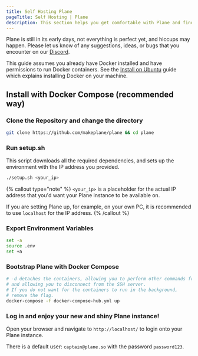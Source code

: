 ```yaml
---
title: Self Hosting Plane
pageTitle: Self Hosting | Plane
description: This section helps you get comfortable with Plane and find your way around more effectively.
---
```


Plane is still in its early days, not everything is perfect yet, and
hiccups may happen. Please let us know of any suggestions, ideas, or bugs that
you encounter on our [Discord](https://discord.com/invite/A92xrEGCge).

This guide assumes you already have Docker installed
and have permissions to run Docker containers.
See the [Install on Ubuntu](https://docs.docker.com/engine/install/ubuntu/)
guide which explains installing Docker on your machine.

## Install with Docker Compose (recommended way)

### Clone the Repository and change the directory

```bash
git clone https://github.com/makeplane/plane && cd plane
```

### Run setup.sh

This script downloads all the required dependencies,
and sets up the environment with the IP address you provided.

```bash
./setup.sh <your_ip>
```

{% callout type="note" %}
`<your_ip>` is a placeholder for the actual IP address
that you'd want your Plane instance to be available on.

If you are setting Plane up, for example, on your own PC,
it is recommended to use `localhost` for the IP address.
{% /callout %}

### Export Environment Variables
```bash
set -a
source .env
set +a
```

### Bootstrap Plane with Docker Compose

```bash
# -d detaches the containers, allowing you to perform other commands from the same shell
# and allowing you to disconnect from the SSH server.
# If you do not want for the containers to run in the background,
# remove the flag.
docker-compose -f docker-compose-hub.yml up
```

### Log in and enjoy your new and shiny Plane instance!

Open your browser and navigate to `http://localhost/` to login onto your Plane instance.

There is a default user: `captain@plane.so` with the password `password123`.
